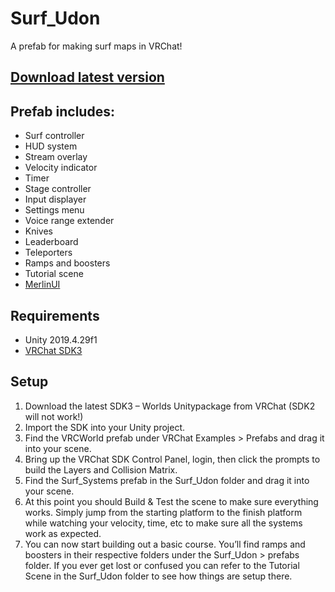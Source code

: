 # Surf_Udon
A prefab for making surf maps in VRChat!
## [Download latest version](https://github.com/IgbarVonSquid/Surf_Udon/releases)
## Prefab includes:
- Surf controller
- HUD system
- Stream overlay
- Velocity indicator
- Timer
- Stage controller
- Input displayer
- Settings menu
- Voice range extender
- Knives
- Leaderboard
- Teleporters
- Ramps and boosters
- Tutorial scene
- [MerlinUI](https://github.com/MerlinVR/MUI)
## Requirements
- Unity 2019.4.29f1
- [VRChat SDK3](https://vrchat.com/home/download)
## Setup
1. Download the latest SDK3 – Worlds Unitypackage from VRChat (SDK2 will not work!)
2. Import the SDK into your Unity project.
3. Find the VRCWorld prefab under VRChat Examples > Prefabs and drag it into your scene.
4. Bring up the VRChat SDK Control Panel, login, then click the prompts to build the Layers and Collision Matrix.
5. Find the Surf_Systems prefab in the Surf_Udon folder and drag it into your scene.
6. At this point you should Build & Test the scene to make sure everything works. Simply jump from the starting platform to the finish platform while watching your velocity, time, etc to make sure all the systems work as expected.
7. You can now start building out a basic course. You’ll find ramps and boosters in their respective folders under the Surf_Udon > prefabs folder. If you ever get lost or confused you can refer to the Tutorial Scene in the Surf_Udon folder to see how things are setup there.
